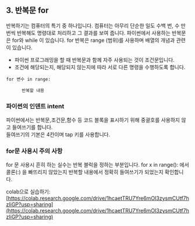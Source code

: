 ## 3. 반복문 for

반복하기는 컴퓨터의 특기 중 하나입니다.
컴퓨터는 아무리 단순한 일도 수백 번, 수 만번씩 반복해도 명령대로 처리하고 그 결과를 보여 줍니다.
파이썬에서 사용하는 반복문은 for와 while 이 있습니다.
for 반복은 range (범위)를 사용하며 배열의 개념과 관련이 있습니다.

* 파이썬 프로그래밍을 할 때 반복문과 함께 자주 사용되는 것이 조건문입니다. 
* 조건에 해당되는지, 해당되지 않는지에 따라 서로 다른 명령을 수행하도록 합니다.
```
for 변수 in range:

      반복할 내용
```
### **파이썬의 인덴트 intent**

파이썬에서는 반복문,조건문,함수 등 코드 블록을 표시하기 위해 중괄호를 사용하지 않고 들여쓰기를 합니다.   
들여쓰기의 기본은 4칸이며 tap 키를 사용합니다. 

### for문 사용시 주의 사항  

for 문 사용시 흔히 하는 실수는 반복 블럭을 정하는 부분입니다.
for x in range(): 에서 콜론(:) 을 빠뜨리지 않았는지
반복할 내용에서 정확히 들여쓰기가 되었는지 확인합니다.  

colab으로 실습하기: [https://colab.research.google.com/drive/1hcaetTRU7Yre6mOI3zysmCUtf7hzIiGP?usp=sharing](https://colab.research.google.com/drive/1hcaetTRU7Yre6mOI3zysmCUtf7hzIiGP?usp=sharing)

